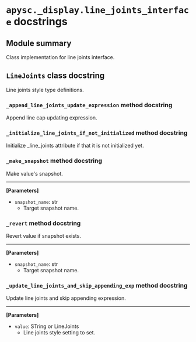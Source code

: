 # `apysc._display.line_joints_interface` docstrings

## Module summary

Class implementation for line joints interface.

## `LineJoints` class docstring

Line joints style type definitions.

### `_append_line_joints_update_expression` method docstring

Append line cap updating expression.

### `_initialize_line_joints_if_not_initialized` method docstring

Initialize _line_joints attribute if that it is not initialized yet.

### `_make_snapshot` method docstring

Make value's snapshot.<hr>

**[Parameters]**

- `snapshot_name`: str
  - Target snapshot name.

### `_revert` method docstring

Revert value if snapshot exists.<hr>

**[Parameters]**

- `snapshot_name`: str
  - Target snapshot name.

### `_update_line_joints_and_skip_appending_exp` method docstring

Update line joints and skip appending expression.<hr>

**[Parameters]**

- `value`: STring or LineJoints
  - Line joints style setting to set.